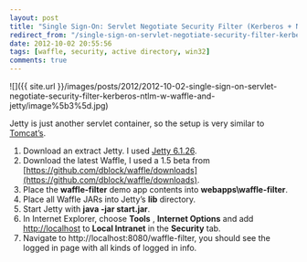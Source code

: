```yaml
---
layout: post
title: "Single Sign-On: Servlet Negotiate Security Filter (Kerberos + NTLM) w/ Waffle and Jetty"
redirect_from: "/single-sign-on-servlet-negotiate-security-filter-kerberos-ntlm-w-waffle-and-jetty"
date: 2012-10-02 20:55:56
tags: [waffle, security, active directory, win32]
comments: true
---
```

![]({{ site.url }}/images/posts/2012/2012-10-02-single-sign-on-servlet-negotiate-security-filter-kerberos-ntlm-w-waffle-and-jetty/image%5b3%5d.jpg)

Jetty is just another servlet container, so the setup is very similar to [Tomcat’s](http://code.dblock.org/single-sign-on-servlet-negotiate-security-filter-kerberos-ntlm-w-waffle).

1. Download an extract Jetty. I used [Jetty 6.1.26](http://dist.codehaus.org/jetty/jetty-6.1.26/jetty-6.1.26.zip).
2. Download the latest Waffle, I used a 1.5 beta from [https://github.com/dblock/waffle/downloads](https://github.com/dblock/waffle/downloads).
3. Place the **waffle-filter** demo app contents into **webapps\waffle-filter**.
4. Place all Waffle JARs into Jetty’s **lib** directory.
5. Start Jetty with **java -jar start.jar**.
6. In Internet Explorer, choose **Tools** , **Internet Options** and add [http://localhost](http://localhost) to **Local Intranet** in the **Security** tab.
7. Navigate to http://localhost:8080/waffle-filter, you should see the logged in page with all kinds of logged in info.
